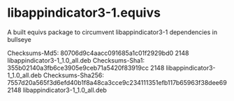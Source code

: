 # libappindicator3-1.equivs
A built equivs package to circumvent libappindicator3-1 dependencies in bullseye

Checksums-Md5:
 80706d9c4aacc091685a1c01f2929bd0 2148 libappindicator3-1_1.0_all.deb
Checksums-Sha1:
 355b02140a3fb6ce3905e9ceb71a5420f83919cc 2148 libappindicator3-1_1.0_all.deb
Checksums-Sha256:
 7557d20a565f3d6efd40b1f8a48ca3cce9c234111351efb117b65963f38dee69 2148 libappindicator3-1_1.0_all.deb

